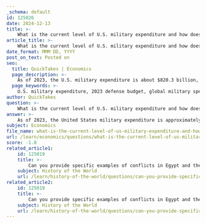 ```yaml
---
_schema: default
id: 125026
date: 2024-12-13
title: >-
    What is the current level of U.S. military expenditure and how does it compare globally?
article_title: >-
    What is the current level of U.S. military expenditure and how does it compare globally?
date_format: MMM DD, YYYY
post_on_text: Posted on
seo:
  title: QuickTakes | Economics
  page_description: >-
    As of 2023, the U.S. military expenditure is about $820.3 billion, accounting for 40% of global military spending. This positions the U.S. as the largest military spender, significantly higher than other nations like China, which allocates around $407.9 billion for its military.
  page_keywords: >-
    U.S. military expenditure, 2023 defense budget, global military spending, Department of Defense, fiscal year 2024, military budget comparison, international military expenditure, China military budget, SIPRI, military spending statistics
author: QuickTakes
question: >-
    What is the current level of U.S. military expenditure and how does it compare globally?
answer: >-
    As of 2023, the United States military expenditure is approximately $820.3 billion, which constitutes about 13.3% of the entire federal budget for that fiscal year. The Department of Defense (DoD) has requested an increase to $842.0 billion for the fiscal year 2024, reflecting a 2.6% rise in spending. This positions the U.S. as the largest military spender globally, accounting for nearly 40% of total military expenditures by countries around the world, according to the Stockholm International Peace Research Institute (SIPRI).\n\nIn comparison to other nations, U.S. military spending is significantly higher. For instance, in 2023, the total global military expenditure reached $2,443 billion, marking a 6.8% increase from the previous year. The U.S. alone represents a substantial portion of this total, with its defense budget being more than that of any other country. Notably, China, the second-largest military spender, is estimated to have a military budget of around $407.9 billion, which is roughly half of the U.S. expenditure.\n\nThis disparity highlights the U.S.'s dominant position in global military spending, with all other nations, except for China, spending less than a tenth of what the U.S. allocates for its military. The U.S. military budget not only supports a large active-duty force of nearly 1.3 million troops but also encompasses various categories of spending, including operation and maintenance, personnel compensation, and modernization efforts.
subject: Economics
file_name: what-is-the-current-level-of-us-military-expenditure-and-how-does-it-compare-globally.md
url: /learn/economics/questions/what-is-the-current-level-of-us-military-expenditure-and-how-does-it-compare-globally
score: -1.0
related_article1:
    id: 125019
    title: >-
        Can you provide specific examples of conflicts in Egypt and their causes?
    subject: History of the World
    url: /learn/history-of-the-world/questions/can-you-provide-specific-examples-of-conflicts-in-egypt-and-their-causes
related_article2:
    id: 125019
    title: >-
        Can you provide specific examples of conflicts in Egypt and their causes?
    subject: History of the World
    url: /learn/history-of-the-world/questions/can-you-provide-specific-examples-of-conflicts-in-egypt-and-their-causes
---
```


&nbsp;